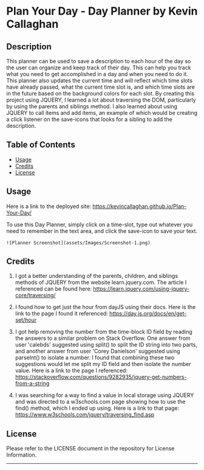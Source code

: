 # Plan Your Day - Day Planner by Kevin Callaghan

## Description

This planner can be used to save a description to each hour of the day so the user can organize and keep track of their day.  This can help you track what you need to get accomplished in a day and when you need to do it.  This planner also updates the current time and will reflect which time slots have already passed, what the current time slot is, and which time slots are in the future based on the background colors for each slot.  By creating this project using JQUERY, I learned a lot about traversing the DOM, particularly by using the parents and siblings method.  I also learned about using JQUERY to call items and add items, an example of which would be creating a click listener on the save-icons that looks for a sibling to add the description.


## Table of Contents

- [Usage](#usage)
- [Credits](#credits)
- [License](#license)

## Usage

Here is a link to the deployed site: https://kevincallaghan.github.io/Plan-Your-Day/ 

To use this Day Planner, simply click on a time-slot, type out whatever you need to remember in the text area, and click the save-icon to save your text.

    
    ![Planner Screenshot](assets/Images/Screenshot-1.png)


## Credits

1. I got a better understanding of the parents, children, and siblings methods of JQUERY from the website learn.jquery.com.  The article I referenced can be found here: https://learn.jquery.com/using-jquery-core/traversing/ 

2. I found how to get just the hour from dayJS using their docs.  Here is the link to the page I found it referenced: https://day.js.org/docs/en/get-set/hour 

3. I got help removing the number from the time-block ID field by reading the answers to a similar problem on Stack Overflow.  One answer from user 'calebds' suggested using split() to split the ID string into two parts, and another answer from user 'Corey Danielson' suggested using parseInt() to isolate a number.  I found that combining these two suggestions would let me split my ID field and then isolate the number value.  Here is a link to the page I referenced: https://stackoverflow.com/questions/9282935/jquery-get-numbers-from-a-string 

4. I was searching for a way to find a value in local storage using JQUERY and was directed to a w3schools.com page showing how to use the find() method, which I ended up using.  Here is a link to that page: https://www.w3schools.com/jquery/traversing_find.asp 


## License

Please refer to the LICENSE document in the repository for License Information.

---
